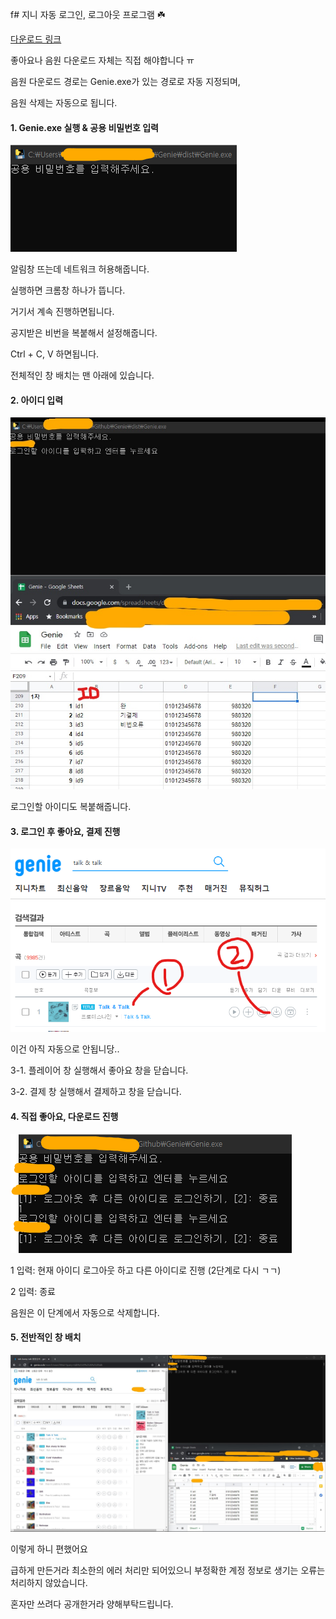 f# 지니 자동 로그인, 로그아웃 프로그램 ☘️

[다운로드 링크](https://drive.google.com/file/d/1qGewDJ4AKE11YnfUBcfl9agCMGlll1Sl/view?usp=sharing)

좋아요나 음원 다운로드 자체는 직접 해야합니다 ㅠ

음원 다운로드 경로는 Genie.exe가 있는 경로로 자동 지정되며,

음원 삭제는 자동으로 됩니다.

#### 1. Genie.exe 실행 & 공용 비밀번호 입력

<img src="./docs/01.png">

알림창 뜨는데 네트워크 허용해줍니다.

실행하면 크롬창 하나가 뜹니다.

거기서 계속 진행하면됩니다.

공지받은 비번을 복붙해서 설정해줍니다.

Ctrl + C, V 하면됩니다.

전체적인 창 배치는 맨 아래에 있습니다.

#### 2. 아이디 입력

<img src="./docs/02.jpg">

로그인할 아이디도 복붙해줍니다.

#### 3. 로그인 후 좋아요, 결제 진행

<img src="./docs/03.png">

이건 아직 자동으로 안됩니당..

3-1. 플레이어 창 실행해서 좋아요 창을 닫습니다.

3-2. 결제 창 실행해서 결제하고 창을 닫습니다.

#### 4. 직접 좋아요, 다운로드 진행

<img src="./docs/05.png">

1 입력: 현재 아이디 로그아웃 하고 다른 아이디로 진행 (2단계로 다시 ㄱㄱ)

2 입력: 종료

음원은 이 단계에서 자동으로 삭제합니다.

#### 5. 전반적인 창 배치

<img src="./docs/04.jpg">

이렇게 하니 편했어요

급하게 만든거라 최소한의 에러 처리만 되어있으니 부정확한 계정 정보로 생기는 오류는 처리하지 않았습니다.

혼자만 쓰려다 공개한거라 양해부탁드립니다.
